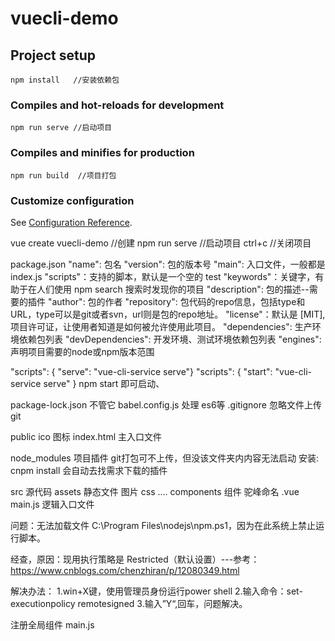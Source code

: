# vuecli-demo

## Project setup
```
npm install   //安装依赖包
```

### Compiles and hot-reloads for development
```
npm run serve //启动项目
```

### Compiles and minifies for production
```
npm run build  //项目打包  
```

### Customize configuration
See [Configuration Reference](https://cli.vuejs.org/config/).


 
vue create vuecli-demo //创建
npm run serve   //启动项目
ctrl+c          //关闭项目
 

 package.json
"name": 包名
"version": 包的版本号
"main": 入口文件，一般都是 index.js
"scripts"：支持的脚本，默认是一个空的 test
"keywords"：关键字，有助于在人们使用 npm search 搜索时发现你的项目
"description": 包的描述--需要的插件
"author": 包的作者
"repository": 包代码的repo信息，包括type和URL，type可以是git或者svn，url则是包的repo地址。
"license"：默认是 [MIT],项目许可证，让使用者知道是如何被允许使用此项目。
"dependencies": 生产环境依赖包列表
"devDependencies": 开发环境、测试环境依赖包列表
"engines": 声明项目需要的node或npm版本范围
 


"scripts": { "serve": "vue-cli-service serve"}
"scripts": { "start": "vue-cli-service serve" } 
 npm start 即可启动、

package-lock.json 不管它
babel.config.js  处理 es6等
.gitignore       忽略文件上传git

public 
     ico         图标
     index.html  主入口文件
      
node_modules  项目插件 git打包可不上传，但没该文件夹内内容无法启动   安装: cnpm install   会自动去找需求下载的插件

src  源代码
    assets  静态文件  图片 css ....
    components  组件
        驼峰命名 .vue
main.js    逻辑入口文件


问题：无法加载文件 C:\Program Files\nodejs\npm.ps1，因为在此系统上禁止运行脚本。

经查，原因：现用执行策略是 Restricted（默认设置）---参考：https://www.cnblogs.com/chenzhiran/p/12080349.html

解决办法：
1.win+X键，使用管理员身份运行power shell
2.输入命令：set-executionpolicy remotesigned
3.输入”Y“,回车，问题解决。

注册全局组件  main.js
